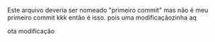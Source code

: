 Este arquivo deveria ser nomeado "primeiro commit" mas não é meu primeiro commit kkk então é isso.
pois uma modificaçãozinha aq

ota modificação
